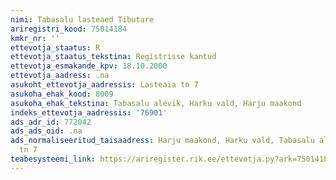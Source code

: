 ```yaml
---
nimi: Tabasalu lasteaed Tibutare
ariregistri_kood: 75014184
kmkr_nr: ''
ettevotja_staatus: R
ettevotja_staatus_tekstina: Registrisse kantud
ettevotja_esmakande_kpv: 18.10.2000
ettevotja_aadress: .na
asukoht_ettevotja_aadressis: Lasteaia tn 7
asukoha_ehak_kood: 8009
asukoha_ehak_tekstina: Tabasalu alevik, Harku vald, Harju maakond
indeks_ettevotja_aadressis: '76901'
ads_adr_id: 772042
ads_ads_oid: .na
ads_normaliseeritud_taisaadress: Harju maakond, Harku vald, Tabasalu alevik, Lasteaia
  tn 7
teabesysteemi_link: https://ariregister.rik.ee/ettevotja.py?ark=75014184&ref=rekvisiidid
---
```

